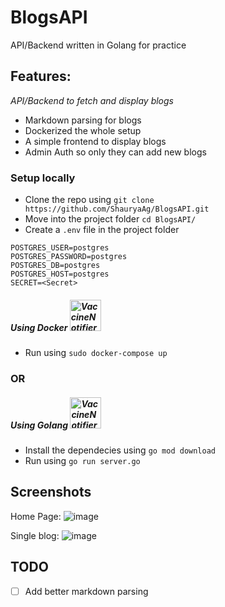 # BlogsAPI

API/Backend written in Golang for practice

## Features:

_API/Backend to fetch and display blogs_

- Markdown parsing for blogs
- Dockerized the whole setup
- A simple frontend to display blogs
- Admin Auth so only they can add new blogs

### Setup locally

- Clone the repo using `git clone https://github.com/ShauryaAg/BlogsAPI.git`
- Move into the project folder `cd BlogsAPI/`
- Create a `.env` file in the project folder

```
POSTGRES_USER=postgres
POSTGRES_PASSWORD=postgres
POSTGRES_DB=postgres
POSTGRES_HOST=postgres
SECRET=<Secret>
```

##### Using Docker <a href="https://www.docker.com/"> <img alt="VaccineNotifier" src="https://www.docker.com/sites/default/files/d8/styles/role_icon/public/2019-07/vertical-logo-monochromatic.png" width="50" /> </a>

- Run using `sudo docker-compose up`

### **OR**

##### Using Golang <a href="https://golang.org/"> <img alt="VaccineNotifier" src="https://golang.org/lib/godoc/images/go-logo-blue.svg" width="50" /> </a>

- Install the dependecies using `go mod download`
- Run using `go run server.go`

## Screenshots

Home Page:
![image](https://user-images.githubusercontent.com/31778302/115430234-cfde3980-a221-11eb-9f4a-ea2e2b7789ed.png)

Single blog:
![image](https://user-images.githubusercontent.com/31778302/115430701-382d1b00-a222-11eb-81ed-93e402cb38d2.png)

## TODO

- [ ] Add better markdown parsing
